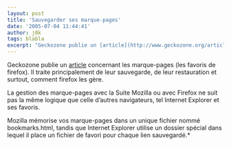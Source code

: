 ```yaml
---
layout: post
title: 'Sauvegarder ses marque-pages'
date: '2005-07-04 11:44:41'
author: j0k
tags: blabla
excerpt: "Geckozone publie un [article](http://www.geckozone.org/articles/2005/07/04/97-sauvegarder-ses-marque-pages) concernant les marque-pages (les favoris de firefox).   Il traite principalement de leur sauvegarde, de leur restauration et surtout, comment firefox les gère.  \n  \nLa gestion des marque-pages avec la Suite Mozilla ou avec Firefox ne suit      …"
---
```



Geckozone publie un [article](http://www.geckozone.org/articles/2005/07/04/97-sauvegarder-ses-marque-pages) concernant les marque-pages (les favoris de firefox).   Il traite principalement de leur sauvegarde, de leur restauration et surtout, comment firefox les gère.

La gestion des marque-pages avec la Suite Mozilla ou avec Firefox ne suit pas la même logique que celle d’autres navigateurs, tel Internet Explorer et ses favoris.

Mozilla mémorise vos marque-pages dans un unique fichier nommé bookmarks.html, tandis que Internet Explorer utilise un dossier spécial dans lequel il place un fichier de favori pour chaque lien sauvegardé.*

